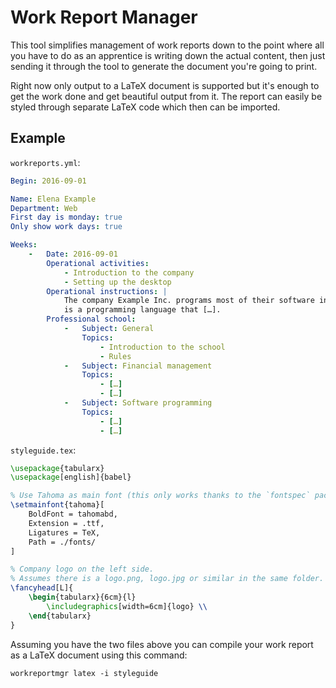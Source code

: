 # Work Report Manager

This tool simplifies management of work reports down to the point where all you
have to do as an apprentice is writing down the actual content, then just sending
it through the tool to generate the document you're going to print.

Right now only output to a LaTeX document is supported but it's enough to get
the work done and get beautiful output from it. The report can easily be styled
through separate LaTeX code which then can be imported.

## Example

`workreports.yml`:

```yaml
Begin: 2016-09-01

Name: Elena Example
Department: Web
First day is monday: true
Only show work days: true

Weeks:
    -   Date: 2016-09-01
        Operational activities:
            - Introduction to the company
            - Setting up the desktop
        Operational instructions: |
            The company Example Inc. programs most of their software in C which
            is a programming language that […].
        Professional school:
            -   Subject: General
                Topics:
                    - Introduction to the school
                    - Rules
            -   Subject: Financial management
                Topics:
                    - […]
                    - […]
            -   Subject: Software programming
                Topics:
                    - […]
                    - […]
```

`styleguide.tex`:

```tex
\usepackage{tabularx}
\usepackage[english]{babel}

% Use Tahoma as main font (this only works thanks to the `fontspec` package).
\setmainfont{tahoma}[
	BoldFont = tahomabd,
	Extension = .ttf,
	Ligatures = TeX,
	Path = ./fonts/
]

% Company logo on the left side.
% Assumes there is a logo.png, logo.jpg or similar in the same folder.
\fancyhead[L]{
	\begin{tabularx}{6cm}{l}
		\includegraphics[width=6cm]{logo} \\
	\end{tabularx}
}
```

Assuming you have the two files above you can compile your work report as a
LaTeX document using this command:

    workreportmgr latex -i styleguide
